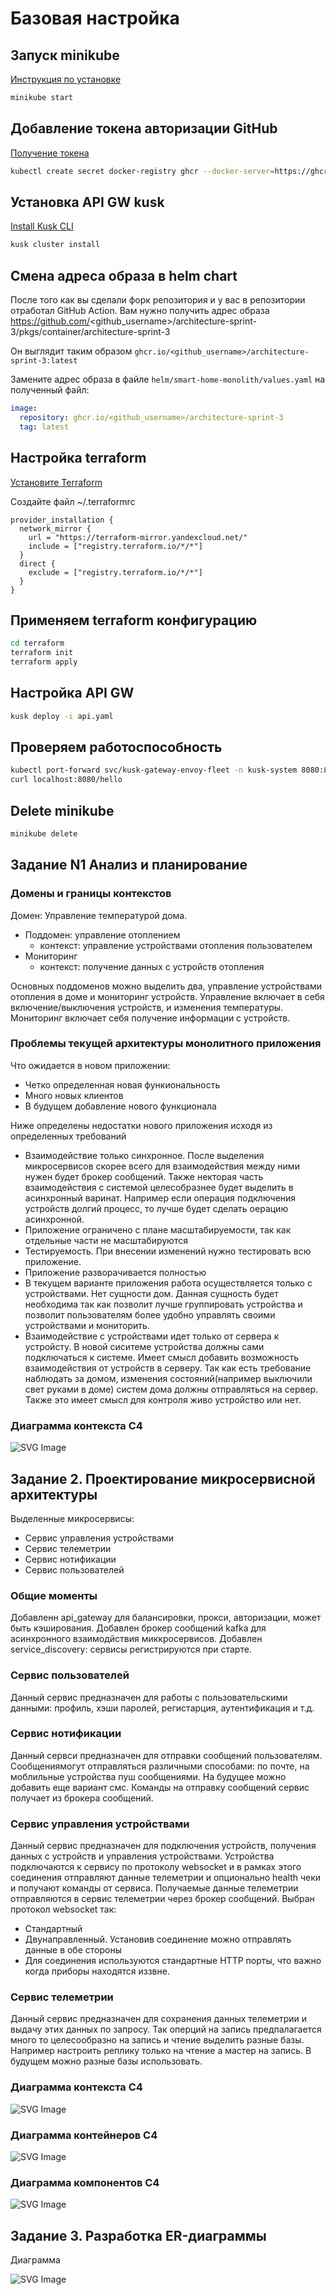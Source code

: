 # Базовая настройка

## Запуск minikube

[Инструкция по установке](https://minikube.sigs.k8s.io/docs/start/)

```bash
minikube start
```

## Добавление токена авторизации GitHub

[Получение токена](https://github.com/settings/tokens/new)

```bash
kubectl create secret docker-registry ghcr --docker-server=https://ghcr.io --docker-username=<github_username> --docker-password=<github_token> -n default
```

## Установка API GW kusk

[Install Kusk CLI](https://docs.kusk.io/getting-started/install-kusk-cli)

```bash
kusk cluster install
```

## Смена адреса образа в helm chart

После того как вы сделали форк репозитория и у вас в репозитории отработал GitHub Action. Вам нужно получить адрес образа <https://github.com/><github_username>/architecture-sprint-3/pkgs/container/architecture-sprint-3

Он выглядит таким образом
```ghcr.io/<github_username>/architecture-sprint-3:latest```

Замените адрес образа в файле `helm/smart-home-monolith/values.yaml` на полученный файл:

```yaml
image:
  repository: ghcr.io/<github_username>/architecture-sprint-3
  tag: latest
```

## Настройка terraform

[Установите Terraform](https://yandex.cloud/ru/docs/tutorials/infrastructure-management/terraform-quickstart#install-terraform)

Создайте файл ~/.terraformrc

```hcl
provider_installation {
  network_mirror {
    url = "https://terraform-mirror.yandexcloud.net/"
    include = ["registry.terraform.io/*/*"]
  }
  direct {
    exclude = ["registry.terraform.io/*/*"]
  }
}
```

## Применяем terraform конфигурацию

```bash
cd terraform
terraform init
terraform apply
```

## Настройка API GW

```bash
kusk deploy -i api.yaml
```

## Проверяем работоспособность

```bash
kubectl port-forward svc/kusk-gateway-envoy-fleet -n kusk-system 8080:80
curl localhost:8080/hello
```

## Delete minikube

```bash
minikube delete
```

## Задание N1 Анализ и планирование

### Домены и границы контекстов

Домен: Управление температурой дома. 
* Поддомен: управление отоплением
  * контекст: управление устройствами отопления пользователем
* Мониторинг
  * контекст: получение данных с устройств отопления 

Основных поддоменов можно выделить два, управление устройствами отопления в доме и мониторинг устройств.  Управление включает в себя включение/выключения устройств, и изменения температуры. Мониторинг включает  себя получение информации с устройств.

### Проблемы текущей архитектуры монолитного приложения
Что ожидается в новом приложении:
* Четко определенная новая функиональность
* Много новых клиентов
* В будущем добавление нового функционала

Ниже определены недостатки нового приложения исходя из определенных требований
* Взаимодействие только синхронное. После выделения микросервисов скорее всего для взаимодействия между ними нужен будет брокер сообщений. Также некторая часть взаимодействия с системой целесобразнее будет выделить в асинхронный варинат. Например если операция подключения устройств долгий процесс, то лучше будет сделать оерацию асинхронной.
* Приложение ограничено с плане масштабируемости, так как отдельные части не масштабируются
* Тестируемость. При внесении изменений нужно тестировать всю приложение.
* Приложение разворачивается полностью
* В текущем варианте приложения работа осуществляется только с устройствами. Нет сущности дом. Данная сущность будет необходима так как позволит лучше группировать устройства и позволит пользователям более удобно управлять своими устройствами и мониторить.
* Взаимодействие с устройствами идет только от сервера к устройсту. В новой сиситеме устройства должны сами подключаться к системе. Имеет смысл добавить возможность взаимодействия от устройств в серверу. Так как есть требование наблюдать за домом, изменения состояний(например выключили свет руками в доме) систем дома должны отправляться на сервер. Также это имеет смысл для контроля живо устройство или нет.

### Диаграмма контекста C4
![SVG Image](/diagrams/old/context/С4_context.svg)

## Задание 2. Проектирование микросервисной архитектуры

Выделенные микросервисы:
* Сервис управления устройствами
* Сервис телеметрии
* Сервис нотификации
* Сервис пользователей

### Общие моменты

Добавленн api_gateway для балансировки, прокси, авторизации, может быть кэширования. Добавлен брокер сообщений kafka для асинхронного взаимодйствия миккросервисов. Добавлен service_discovery: сервисы регистрируются при старте.

### Сервис пользователей

Данный сервис предназначен для работы с пользовательскими данными: профиль, хэши паролей, регистарция, аутентификация и т.д. 

### Сервис нотификации

Данный сервси предназначен для отправки сообщений пользователям. Сообщениямогут отправляться различными способами: по почте, на моблильные устройства пуш сообщениями. На будущее можно добавить еще вариант смс. Команды на отправку сообщений сервис получает из брокера сообщений.

### Сервис управления устройствами

Данный сервис предназначен для подключения устройств, получения данных с устройств и управления устройствами. Устройства подключаются к сервису по протоколу websocket и в рамках этого соединения отправляют данные телеметрии и опционально health чеки и получают команды от сервиса. Получаемые данные телеметрии отправляются в сервис телеметрии через брокер сообщений. Выбран протокол websocket так: 
  * Стандартный 
  * Двунаправленный. Установив соединение можно отправлять данные в обе стороны
  * Для соединения используются стандартные HTTP порты, что важно когда приборы находятся иззвне. 

### Сервис телеметрии

Данный сервис предназначен для сохранения данных телеметрии и выдачу этих данных по запросу. Так оперций на запись предпалагается много то целесообразно на запись и чтение выделить разные базы. Например настроить реплику только на чтение а мастер на запись. В будущем можно разные базы использовать.

### Диаграмма контекста C4

![SVG Image](/diagrams/new/context/C4_context.svg)

### Диаграмма контейнеров C4

![SVG Image](/diagrams/new/containers/C4_containers.svg)

### Диаграмма компонентов C4

![SVG Image](/diagrams/new/components/C4_components.svg)

## Задание 3. Разработка ER-диаграммы

Диаграмма

![SVG Image](/diagrams/new/erd/ERD.svg)